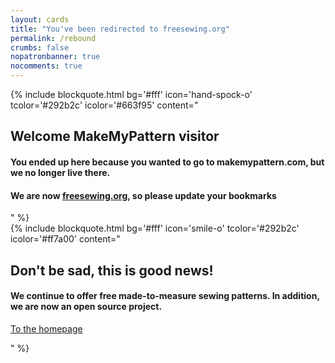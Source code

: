 ```yaml
---
layout: cards
title: "You've been redirected to freesewing.org"
permalink: /rebound
crumbs: false
nopatronbanner: true
nocomments: true
---
```

<div class="container"><div class="row"><div class="col-md-6">
{% include blockquote.html
    bg='#fff'
    icon='hand-spock-o'
    tcolor='#292b2c'
    icolor='#663f95'
    content="<h2>Welcome MakeMyPattern visitor</h2> <h4>You ended up here because you wanted to go to <b>makemypattern.com</b>, but we no longer live there.</h4> <h4>We are now <b><a href='/'>freesewing.org</a></b>, so please update your bookmarks</h4> "
%}
</div><div class="col-md-6">
{% include blockquote.html
    bg='#fff'
    icon='smile-o'
    tcolor='#292b2c'
    icolor='#ff7a00'
    content="<h2>Don't be sad, this is good news!</h2><h4>We continue to offer free made-to-measure sewing patterns. In addition, we are now an open source project.</h4> <p class='text-right mt-4'><a class='btn btn-lg btn-primary' href='/'>To the homepage</a></p>" 
%}
</div></div></div>
